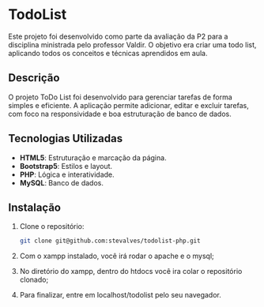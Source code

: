 # TodoList

Este projeto foi desenvolvido como parte da avaliação da P2 para a disciplina ministrada pelo professor Valdir. O objetivo era criar uma todo list, aplicando todos os conceitos e técnicas aprendidos em aula.

## Descrição

O projeto ToDo List foi desenvolvido para gerenciar tarefas de forma simples e eficiente. A aplicação permite adicionar, editar e excluir tarefas, com foco na responsividade e boa estruturação de banco de dados.

## Tecnologias Utilizadas

- **HTML5**: Estruturação e marcação da página.
- **Bootstrap5**: Estilos e layout.
- **PHP**: Lógica e interatividade.
- **MySQL**: Banco de dados.

## Instalação

1. Clone o repositório:
   ```bash
   git clone git@github.com:stevalves/todolist-php.git

2. Com o xampp instalado, você irá rodar o apache e o mysql;

3. No diretório do xampp, dentro do htdocs você ira colar o repositório clonado;

4. Para finalizar, entre em localhost/todolist pelo seu navegador.
